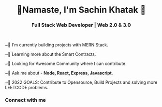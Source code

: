 <div align="center">
  <h1>🙏Namaste, I'm Sachin Khatak 🙇</h1>
  <h3>Full Stack Web Developer | Web 2.0 & 3.0 </h3> 
</div>
</br>

~🔭 I'm currently building projects with MERN Stack.

~🌱 Learning more about the Smart Contracts.

~👯 Looking for Awesome Community where I can contribute.

~💬 Ask me about - **Node, React, Express, Javascript**.

~🥅 2022 GOALS: Contribute to Opensource, Build Projects and solving more LEETCODE problems.

<h3> Connect with me </h3>

<!--
**khataksachin00/khataksachin00** is a ✨ _special_ ✨ repository because its `README.md` (this file) appears on your GitHub profile.

Here are some ideas to get you started:

- 🔭 I’m currently working on ...
- 🌱 I’m currently learning ...
- 👯 I’m looking to collaborate on ...
- 🤔 I’m looking for help with ...
- 💬 Ask me about ...
- 📫 How to reach me: ...
- 😄 Pronouns: ...
- ⚡ Fun fact: ...
🔭 I’m currently building products✨
🌱 Learning everything i can
👯 Looking for Remote Job
💬 Ask me about - Node, React and Javascript
🥅 2022 GOALS : Contribute to Opensource, Build projects
-->

